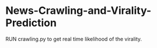 # News-Crawling-and-Virality-Prediction
RUN crawling.py to get real time likelihood of the virality.
